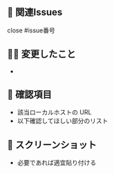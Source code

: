 ## 💫 関連Issues
close #issue番号

## 💪🏻 変更したこと
-

## 👀 確認項目
- 該当ローカルホストの URL
- 以下確認してほしい部分のリスト

## 📸 スクリーンショット
- 必要であれば適宜貼り付ける